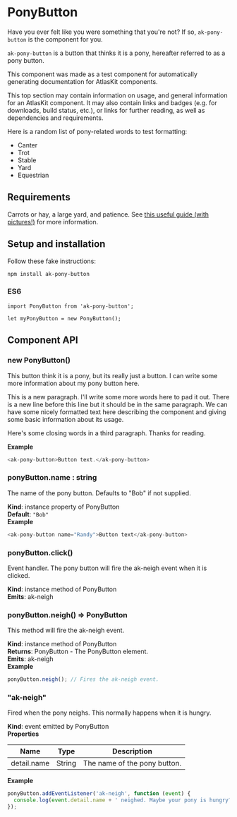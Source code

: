 # PonyButton

Have you ever felt like you were something that you're not? If so, `ak-pony-button` is the component
for you.

`ak-pony-button` is a button that thinks it is a pony, hereafter referred to as a pony button.

This component was made as a test component for automatically generating documentation for AtlasKit
components.

This top section may contain information on usage, and general information for an AtlasKit component.
It may also contain links and badges (e.g. for downloads, build status, etc.), or links for further
reading, as well as dependencies and requirements.

Here is a random list of pony-related words to test formatting:

* Canter
* Trot
* Stable
* Yard
* Equestrian

## Requirements

Carrots or hay, a large yard, and patience. See [this useful guide (with pictures!)](http://www.wikihow.com/Raise-Horses)
for more information.

## Setup and installation

Follow these fake instructions:

```
npm install ak-pony-button
```

### ES6

```
import PonyButton from 'ak-pony-button';

let myPonyButton = new PonyButton();
```

## Component API

### new PonyButton()
This button think it is a pony, but its really just a button.
I can write some more information about my pony button here.

This is a new paragraph. I'll write some more words here to pad it out.
There is a new line before this line but it should be in the same paragraph.
We can have some nicely formatted text here describing the component and giving some basic
information about its usage.

Here's some closing words in a third paragraph. Thanks for reading.

**Example**  
```js
<ak-pony-button>Button text.</ak-pony-button>
```
### ponyButton.name : string
The name of the pony button. Defaults to "Bob" if not supplied.

**Kind**: instance property of PonyButton  
**Default**: `"Bob"`  
**Example**  
```js
<ak-pony-button name="Randy">Button text</ak-pony-button>
```
### ponyButton.click()
Event handler. The pony button will fire the ak-neigh event when it is clicked.

**Kind**: instance method of PonyButton  
**Emits**: ak-neigh  
### ponyButton.neigh() ⇒ PonyButton
This method will fire the ak-neigh event.

**Kind**: instance method of PonyButton  
**Returns**: PonyButton - The PonyButton element.  
**Emits**: ak-neigh  
**Example**  
```js
ponyButton.neigh(); // Fires the ak-neigh event.
```
### "ak-neigh"
Fired when the pony neighs. This normally happens when it is hungry.

**Kind**: event emitted by PonyButton  
**Properties**

| Name | Type | Description |
| --- | --- | --- |
| detail.name | String | The name of the pony button. |

**Example**  
```js
ponyButton.addEventListener('ak-neigh', function (event) {
  console.log(event.detail.name + ' neighed. Maybe your pony is hungry?');
});
```
